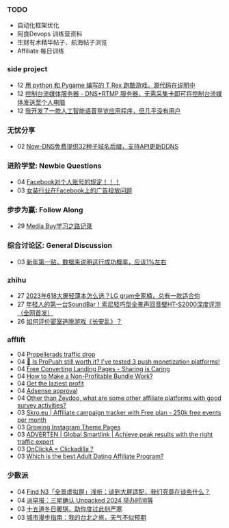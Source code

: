 ### TODO
-  自动化框架优化
-  阿良Devops 训练营资料
-  生财有术精华帖子、航海帖子浏览
-  Affiliate 每日训练

### side project
<!-- sideproject:START -->
-  12 [用 python 和 Pygame 编写的 T Rex 跑酷游戏。源代码在说明中](https://www.youtube.com/watch?v=pZySIXSelCA)
-  12 [控制台流媒体服务器 - DNS+RTMP 服务器，无需采集卡即可将控制台流媒体发送至个人电脑](https://github.com/Aioros/console-streaming-server)
-  12 [我开发了一款人工智能语音导览应用程序，但几乎没有用户](https://www.reddit.com/r/SideProject/comments/18gpp0e/ive_built_an_ai_audio_tour_app_but_have_almost_no/)<!-- sideproject:END -->


### 无忧分享
<!-- ruyo:START -->
-  02 [Now-DNS免费提供32种子域名后缀，支持API更新DDNS](https://51.ruyo.net/18589.html)<!-- ruyo:END -->

### 进阶学堂: Newbie Questions
<!-- advertcn1:START -->
-  04 [Facebook对个人账号的规定！！！](https://www.advertcn.com/thread-113552-1-1.html)
-  03 [女装行业在Facebook上的广告投放问题](https://www.advertcn.com/thread-113541-1-1.html)<!-- advertcn1:END -->

### 步步为赢: Follow Along
<!-- advertcn2:START -->
-  29 [Media Buy学习之路记录](https://www.advertcn.com/thread-113493-1-1.html)<!-- advertcn2:END -->

### 综合讨论区: General Discussion
<!-- advertcn3:START -->
-  03 [新年第一贴，数据来说明这行成功概率，应该1%左右](https://www.advertcn.com/thread-113550-1-1.html)<!-- advertcn3:END -->


### zhihu
<!-- zhihu:START -->
-  27 [2023年618大屏轻薄本怎么选？LG gram全家桶，总有一款适合你](http://zhuanlan.zhihu.com/p/632641888?utm_campaign=rss&utm_medium=rss&utm_source=rss&utm_content=title)
-  27 [年轻人的第一台SoundBar！索尼轻巧型全景声回音壁HT-S2000深度评测（全网首发）](http://zhuanlan.zhihu.com/p/630990296?utm_campaign=rss&utm_medium=rss&utm_source=rss&utm_content=title)
-  26 [如何评价密室逃脱游戏《长安乱》？](http://www.zhihu.com/question/563950552/answer/3045961312?utm_campaign=rss&utm_medium=rss&utm_source=rss&utm_content=title)<!-- zhihu:END -->

### afflift
<!-- afflift:START -->
-  04 [Propellerads traffic drop](https://afflift.com/f/threads/propellerads-traffic-drop.12404/)
-  04 [🔔 Is ProPush still worth it? I&#39;ve tested 3 push monetization platforms!](https://afflift.com/f/threads/%F0%9F%94%94-is-propush-still-worth-it-ive-tested-3-push-monetization-platforms.12275/)
-  04 [Free Converting Landing Pages - Sharing is Caring](https://afflift.com/f/threads/free-converting-landing-pages-sharing-is-caring.11979/)
-  04 [How to Make a Non-Profitable Bundle Work?](https://afflift.com/f/threads/how-to-make-a-non-profitable-bundle-work.10497/)
-  04 [Get the laziest profit](https://afflift.com/f/threads/get-the-laziest-profit.12238/)
-  04 [Adsense approval](https://afflift.com/f/threads/adsense-approval.12340/)
-  04 [Other than Zeydoo, what are some other affiliate platforms with good survey activities?](https://afflift.com/f/threads/other-than-zeydoo-what-are-some-other-affiliate-platforms-with-good-survey-activities.12398/)
-  03 [Skro.eu | Affiliate campaign tracker with Free plan - 250k free events per month](https://afflift.com/f/threads/skro-eu-affiliate-campaign-tracker-with-free-plan-250k-free-events-per-month.7260/)
-  03 [Growing Instagram Theme Pages](https://afflift.com/f/threads/growing-instagram-theme-pages.12406/)
-  03 [ADVERTEN | Global Smartlink | Achieve peak results with the right traffic expert](https://afflift.com/f/threads/adverten-global-smartlink-achieve-peak-results-with-the-right-traffic-expert.7526/)
-  03 [OnClickA = Clickadilla ?](https://afflift.com/f/threads/onclicka-clickadilla.12408/)
-  03 [Which is the best Adult Dating Affiliate Program?](https://afflift.com/f/threads/which-is-the-best-adult-dating-affiliate-program.12141/)<!-- afflift:END -->

### 少数派
<!-- sspai:START -->
-  04 [Find N3「全景虚拟屏」浅析：谈到大屏适配，我们究竟在谈些什么？](https://sspai.com/post/84641)
-  04 [派早报：三星确认 Unpacked 2024 举办时间等](https://sspai.com/post/85555)
-  03 [十五道冬日暖锅，助你度过此刻严寒](https://sspai.com/prime/story/one-pot-recipes-for-winter)
-  03 [城市漫步指南：我的台北之旅，天气不似预期](https://sspai.com/post/85206)<!-- sspai:END -->
